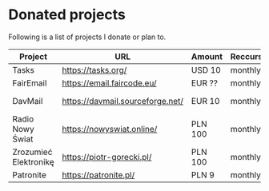 # Donated projects

Following is a list of projects I donate or plan to.

Project               | URL                              | Amount   | Reccurs | Donation platform
--------------------- | -------------------------------- | -------- | ------- | ------------------------------------------
Tasks                 | https://tasks.org/               | USD  10  | monthly | https://github.com/sponsors/abaker
FairEmail             | https://email.faircode.eu/       | EUR  ??  | monthly | ??
DavMail               | https://davmail.sourceforge.net/ | EUR  10  | monthly | https://www.paypal.com/ mguessan@free.fr
Radio Nowy Świat      | https://nowyswiat.online/        | PLN 100  | monthly | https://patronite.pl/radionowyswiat
Zrozumieć Elektronikę | https://piotr-gorecki.pl/        | PLN 100  | monthly | https://patronite.pl/Zrozumiec-Elektronike
Patronite             | https://patronite.pl/            | PLN   9  | monthly | https://patronite.pl/wspieraj
